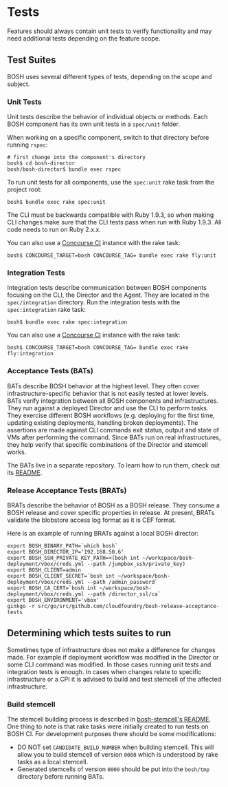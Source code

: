 # Tests

Features should always contain unit tests to verify functionality and may need additional tests depending on the feature scope.


## Test Suites

BOSH uses several different types of tests, depending on the scope and subject.


### Unit Tests

Unit tests describe the behavior of individual objects or methods. Each BOSH component has its own unit tests in a `spec/unit` folder.

When working on a specific component, switch to that directory before running `rspec`:

```
# first change into the component's directory
bosh$ cd bosh-director
bosh/bosh-director$ bundle exec rspec
```

To run unit tests for all components, use the `spec:unit` rake task from the project root:

```
bosh$ bundle exec rake spec:unit
```

The CLI must be backwards compatible with Ruby 1.9.3, so when making CLI changes make sure that the CLI tests pass when run with Ruby 1.9.3. All code needs to run on Ruby 2.x.x.

You can also use a [Concourse CI](https://concourse.ci/) instance with the rake task:

```
bosh$ CONCOURSE_TARGET=bosh CONCOURSE_TAG= bundle exec rake fly:unit
```


### Integration Tests

Integration tests describe communication between BOSH components focusing on the CLI, the Director and the Agent. They are located in the `spec/integration` directory. Run the integration tests with the `spec:integration` rake task:

```
bosh$ bundle exec rake spec:integration
```

You can also use a [Concourse CI](https://concourse.ci/) instance with the rake task:

```
bosh$ CONCOURSE_TARGET=bosh CONCOURSE_TAG= bundle exec rake fly:integration
```

### Acceptance Tests (BATs)

BATs describe BOSH behavior at the highest level. They often cover infrastructure-specific behavior that is not easily tested at lower levels. BATs verify integration between all BOSH components and infrastructures. They run against a deployed Director and use the CLI to perform tasks. They exercise different BOSH workflows (e.g. deploying for the first time, updating existing deployments, handling broken deployments). The assertions are made against CLI commands exit status, output and state of VMs after performing the command. Since BATs run on real infrastructures, they help verify that specific combinations of the Director and stemcell works.

The BATs live in a separate repository. To learn how to run them, check out its [README](https://github.com/cloudfoundry/bosh-acceptance-tests/blob/gocli-bats/README.md).

### Release Acceptance Tests (BRATs)

BRATs describe the behavior of BOSH as a BOSH release. They consume a BOSH release and cover specific properties in release. At present, BRATs validate the blobstore access log format as it is CEF format.

Here is an example of running BRATs against a local BOSH director:
```
export BOSH_BINARY_PATH=`which bosh`
export BOSH_DIRECTOR_IP='192.168.50.6'
export BOSH_SSH_PRIVATE_KEY_PATH=<(bosh int ~/workspace/bosh-deployment/vbox/creds.yml --path /jumpbox_ssh/private_key)
export BOSH_CLIENT=admin
export BOSH_CLIENT_SECRET=`bosh int ~/workspace/bosh-deployment/vbox/creds.yml --path /admin_password`
export BOSH_CA_CERT=`bosh int ~/workspace/bosh-deployment/vbox/creds.yml --path /director_ssl/ca`
export BOSH_ENVIRONMENT='vbox'
ginkgo -r src/go/src/github.com/cloudfoundry/bosh-release-acceptance-tests
```

## Determining which tests suites to run

Sometimes type of infrastructure does not make a difference for changes made. For example if deployment workflow was modified in the Director or some CLI command was modified. In those cases running unit tests and integration tests is enough. In cases when changes relate to specific infrastructure or a CPI it is advised to build and test stemcell of the affected infrastructure.

### Build stemcell

The stemcell building process is described in [bosh-stemcell's README](../bosh-stemcell/README.md). One thing to note is that rake tasks were initially created to run tests on BOSH CI. For development purposes there should be some modifications:

* DO NOT set `CANDIDATE_BUILD_NUMBER` when building stemcell. This will allow you to build stemcell of version `0000` which is understood by rake tasks as a local stemcell.
* Generated stemcells of version `0000` should be put into the `bosh/tmp` directory before running BATs.

